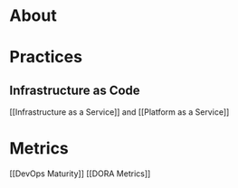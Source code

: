 # About
# Practices
## Infrastructure as Code
[[Infrastructure as a Service]] and [[Platform as a Service]]


# Metrics
[[DevOps Maturity]]
[[DORA Metrics]]

